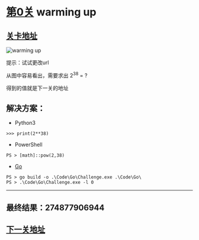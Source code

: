 # [第0关][1] warming up

## [关卡地址][1]

![warming up][2]

提示：试试更改url

从图中容易看出，需要求出 $2^{38}$ = ?

得到的值就是下一关的地址

## 解决方案：

* Python3

```
>>> print(2**38)
```

* PowerShell

```
PS > [math]::pow(2,38)
```

* [Go][3]

```
PS > go build -o .\Code\Go\Challenge.exe .\Code\Go\
PS > .\Code\Go\Challenge.exe -l 0
```

---
## 最终结果：274877906944

## [下一关地址][4]

[1]: http://www.pythonchallenge.com/pc/def/0.html
[2]: http://www.pythonchallenge.com/pc/def/calc.jpg "warming up"
[3]: ../Code/Go/Challenge000.go "点我查看源码"
[4]: http://www.pythonchallenge.com/pc/def/274877906944.html
